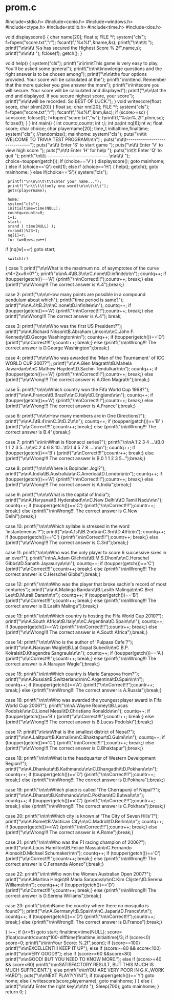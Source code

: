 # prom.c
#include<stdio.h>
#include<conio.h>
#include<windows.h>
#include<ctype.h>
#include<stdlib.h>
#include<time.h>
#include<dos.h>

void displayscore()
 {
 char name[20];
 float s;
 FILE *f;
 system("cls");
 f=fopen("score.txt","r");
 fscanf(f,"%s%f",&name,&s);
 printf("\n\n\t\t ");
 printf("\n\n\t\t %s has secured the Highest Score %.2f",name,s);
 printf("\n\n\t\t ");
 fclose(f);
 getch();
 }



void help()
 {
 system("cls");
 printf("\n\n\n\tThis game is very easy to play. You'll be asked some general");
 printf("\n\n\tknowledge questions and the right answer is to be chosen among");
 printf("\n\n\tthe four options provided. Your score will be calculated at the");
 printf("\n\n\tend. Remember that the more quicker you give answer the more");
 printf("\n\n\tscore you will secure. Your score will be calculated and displayed");
 printf("\n\n\tat the end and displayed. If you secure highest score, your score");
 printf("\n\n\twill be recorded. So BEST OF LUCK.");
 }
void writescore(float score, char plnm[20])
 {
 float sc;
 char nm[20];
 FILE *f;
 system("cls");
 f=fopen("score.txt","r");
 fscanf(f,"%s%f",&nm,&sc);
 if (score>=sc)
   { sc=score;
     fclose(f);
     f=fopen("score.txt","w");
     fprintf(f,"%s\n%.2f",plnm,sc);
     fclose(f);
   }
 }
int main()
     {
     int countq,countr;
     int r,i;
     int pa;int nq[6];int w;
     float score;
     char choice;
     char playername[20];
     time_t initialtime,finaltime;
     system("cls");
     //randomize();
     mainhome:
     system("cls");
     puts("\n\t\t WELCOME TO TRIVIA TEST PROGRAM\n\n") ;
     puts("\n\t\t-------------------------------");
     puts("\n\t\t Enter 'S' to start game       ");
     puts("\n\t\t Enter 'V' to view high score  ");
     puts("\n\t\t Enter 'H' for help            ");
     puts("\n\t\t Enter 'Q' to quit             ");
     printf("\n\t\t-------------------------------\n\n\t\t  ");
     choice=toupper(getch());
     if (choice=='V')
 {
 displayscore();
 goto mainhome;
 }
     else if (choice=='Q')
 exit(1);
     else if (choice=='H')
 {
 help();
 getch();
 goto mainhome;
 }
    else if(choice=='S'){
     system("cls");

     printf("\n\n\n\t\t\tEnter your name...");
     printf("\n\t\t\t(only one word)\n\n\t\t\t");
     gets(playername);

     home:
     system("cls");
     initialtime=time(NULL);
     countq=countr=0;
     i=1;
     start:
     srand ( time(NULL) );
     r=rand()%23+1;
     nq[i]=r;
     for (w=0;w<i;w++)
 if (nq[w]==r) goto start;

     switch(r)
  {
  case 1:
  printf("\n\nWhat is the maximum no. of asymptotes of the curve x^4+2x+6=0?");
  printf("\n\nA.4\tB.3\n\nC.none\tD.infinite\n\n");
  countq++;
  if (toupper(getch())=='A')
   {printf("\n\nCorrect!!!");countr++; break;}
  else
         {printf("\n\nWrong!!! The correct answer is A.4");break;}

  case 2:
  printf("\n\n\nHow many points are possible in a compound pendulum about which");
  printf("time period is same?");
  printf("\n\nA.4\tB.2\n\nC.none\tD.infinite\n\n");
  countq++;
  if (toupper(getch())=='A')
   {printf("\n\nCorrect!!!");countr++; break;}
  else
         printf("\n\nWrong!!! The correct answer is A.4");
  break;

  case 3:
  printf("\n\n\nWho was the first US President?");
  printf("\n\nA.Richard Nikson\tB.Abraham Linkon\n\nC.John F. Kennedy\tD.George Washington\n\n");
  countq++;
  if (toupper(getch())=='D')
   {printf("\n\nCorrect!!!");countr++; break;}
  else
         {printf("\n\nWrong!!! The correct answer is D.George Washington");break;}


  case 4:
  printf("\n\n\nWho was awarded the 'Man of the Tournament' of ICC WORLD CUP 2007?");
  printf("\n\nA.Glen Magrath\tB.Mahela Jawardan\n\nC.Mathew Hayden\tD.Sachin Tendulkar\n\n");
  countq++;
  if (toupper(getch())=='A')
   {printf("\n\nCorrect!!!");countr++; break;}
  else
         {printf("\n\nWrong!!! The correct answer is A.Glen Magrath");break;}


  case 5:
  printf("\n\n\nWhich country won the Fifa World Cup 1998?");
  printf("\n\nA.France\tB.Brazil\n\nC.Italy\tD.England\n\n");
  countq++;
  if (toupper(getch())=='A')
   {printf("\n\nCorrect!!!");countr++; break;}
  else
         {printf("\n\nWrong!!! The correct answer is A.France");break;}

  case 6:
  printf("\n\n\nHow many members are in One Directions?");
  printf("\n\nA.1\tB.4\n\nC.3\tD.2\n\n");
  countq++;
  if (toupper(getch())=='B' )
   {printf("\n\nCorrect!!!");countr++; break;}
  else
         {printf("\n\nWrong!!! The correct answer is B.4");break;}


  case 7:
  printf("\n\n\nWhat is fibonacci series?");
  printf("\n\nA.1 2 3 4 ...\tB.0 1 1 2 3 5...\n\nC.2 4 6 8 10...\tD.1 4 5 7 8 ....\n\n");
  countq++;
  if (toupper(getch())=='B')
   {printf("\n\nCorrect!!!");countr++; break;}
  else
         {printf("\n\nWrong!!! The correct answer is B.0 1 1 2 3 5...");break;}


  case 8:
  printf("\n\n\nWhere is Bopinder Jogi?");
  printf("\n\nA.India\tB.Australia\n\nC.America\tD.London\n\n");
  countq++;
  if (toupper(getch())=='A')
   {printf("\n\nCorrect!!!");countr++; break;}
  else
         {printf("\n\nWrong!!! The correct answer is A.India");break;}


  case 9:
  printf("\n\n\nWhat is the capital of India");
  printf("\n\nA.Haryana\tB.Hyderabad\n\nC.New Delhi\t\tD.Tamil Nadu\n\n");
  countq++;
  if (toupper(getch())=='C')
   {printf("\n\nCorrect!!!");countr++; break;}
  else
         {printf("\n\nWrong!!! The correct answer is C.New Delhi");break;}


  case 10:
  printf("\n\n\nWhich syllabe is stressed in the word 'instanteneous'?");
  printf("\n\nA.1st\tB.2nd\n\nC.3rd\tD.4th\n\n");
  countq++;
  if (toupper(getch())=='C')
   {printf("\n\nCorrect!!!");countr++; break;}
  else
         {printf("\n\nWrong!!! The correct answer is C.3rd");break;}


  case 11:
  printf("\n\n\nWho was the only player to score 6 successive sixes in an over?");
  printf("\n\nA.Adam Gilchrist\tB.M.S.Dhoni\n\nC.Herschel Gibbs\tD.Sanath Jayasurya\n\n");
  countq++;
  if (toupper(getch())=='C')
   {printf("\n\nCorrect!!!");countr++; break;}
  else
         {printf("\n\nWrong!!! The correct answer is C.Herschel Gibbs");break;}

  case 12:
  printf("\n\n\nWho was the player that broke sachin's record of most centuries");
  printf("\n\nA.Malinga Bandara\tB.Lasith Malinga\n\nC.Bret Lee\tD.Murali Daran\n\n");
  countq++;
  if (toupper(getch())=='B')
   {printf("\n\nCorrect!!!");countr++; break;}
  else
         {printf("\n\nWrong!!! The correct answer is B.Lasith Malinga");break;}

  case 13:
  printf("\n\n\nWhich country is hosting the Fifa World Cup 2010?");
  printf("\n\nA.South Africa\tB.Italy\n\nC.Argentina\tD.Spain\n\n");
  countq++;
  if (toupper(getch())=='A')
   {printf("\n\nCorrect!!!");countr++; break;}
  else
         {printf("\n\nWrong!!! The correct answer is A.South Africa");break;}

  case 14:
  printf("\n\n\nWho is the author of 'Pulpasa Cafe'?");
  printf("\n\nA.Narayan Wagle\tB.Lal Gopal Subedi\n\nC.B.P. Koirala\tD.Khagendra Sangraula\n\n");
  countq++;
  if (toupper(getch())=='A')
   {printf("\n\nCorrect!!!");countr++; break;}
  else
         {printf("\n\nWrong!!! The correct answer is A.Narayan Wagle");break;}

  case 15:
  printf("\n\n\nWhich country is Maria Sarapova from?");
  printf("\n\nA.Russia\tB.Switzerland\n\nC.Argentina\tD.Spain\n\n");
  countq++;
  if (toupper(getch())=='A')
   {printf("\n\nCorrect!!!");countr++; break;}
  else
         {printf("\n\nWrong!!! The correct answer is A.Russia");break;}

  case 16:
  printf("\n\n\nWho was awarded the youngest player award in Fifa World Cup 2006?");
  printf("\n\nA.Wayne Rooney\tB.Lucas Podolski\n\nC.Lionel Messi\tD.Christiano Ronaldo\n\n");
  countq++;
  if (toupper(getch())=='B')
   {printf("\n\nCorrect!!!");countr++; break;}
  else
         {printf("\n\nWrong!!! The correct answer is B.Lucas Podolski");break;}


  case 17:
  printf("\n\n\nWhat is the smallest district of Nepal?");
  printf("\n\nA.Lalitpur\tB.Karnali\n\nC.Bhaktapur\tD.Gulmi\n\n");
  countq++;
  if (toupper(getch())=='C')
   {printf("\n\nCorrect!!!");countr++; break;}
  else
         {printf("\n\nWrong!!! The correct answer is C.Bhaktapur");break;}

  case 18:
  printf("\n\n\nWhat is the headquarter of Western Development Region?");
  printf("\n\nA.Dhankuta\tB.Kathmandu\n\nC.Dhangadhi\tD.Pokhara\n\n");
  countq++;
  if (toupper(getch())=='D')
   {printf("\n\nCorrect!!!");countr++; break;}
  else
         {printf("\n\nWrong!!! The correct answer is D.Pokhara");break;}

  case 19:
  printf("\n\n\nWhich place is called 'The Cherrapunji of Nepal'?");
  printf("\n\nA.Dharan\tB.Kathmandu\n\nC.Pokhara\tD.Butwal\n\n");
  countq++;
  if (toupper(getch())=='C')
   {printf("\n\nCorrect!!!");countr++; break;}
  else
         {printf("\n\nWrong!!! The correct answer is C.Pokhara");break;}

  case 20:
  printf("\n\n\nWhich city is known at 'The City of Seven Hills'?");
  printf("\n\nA.Rome\tB.Vactican City\n\nC.Madrid\tD.Berlin\n\n");
  countq++;
  if (toupper(getch())=='A')
   {printf("\n\nCorrect!!!");countr++; break;}
  else
         {printf("\n\nWrong!!! The correct answer is A.Rome");break;}

  case 21:
  printf("\n\n\nWho was the F1 racing champion of 2006?");
  printf("\n\nA.Louis Hamilton\tB.Felipe Massa\n\nC.Fernando Alonso\tD.Michael Schumaker\n\n");
  countq++;
  if (toupper(getch())=='C')
   {printf("\n\nCorrect!!!");countr++; break;}
  else
         {printf("\n\nWrong!!! The correct answer is C.Fernanda Alonso");break;}

  case 22:
  printf("\n\n\nWho won the Women Australian Open 2007?");
  printf("\n\nA.Martina Hingis\tB.Maria Sarapova\n\nC.Kim Clijster\tD.Serena Williams\n\n");
  countq++;
  if (toupper(getch())=='D')
   {printf("\n\nCorrect!!!");countr++; break;}
  else
         {printf("\n\nWrong!!! The correct answer is D.Serena Williams");break;}

  case 23:
  printf("\n\n\nName the country where there no mosquito is found?");
  printf("\n\nA.Germany\tB.Spain\n\nC.Japan\tD.France\n\n");
  countq++;
  if (toupper(getch())=='D')
   {printf("\n\nCorrect!!!");countr++; break;}
  else
         {printf("\n\nWrong!!! The correct answer is D.France");break;}



  }
 i++;
 if (i<=5) goto start;
 finaltime=time(NULL);
 score=(float)countr/countq*100-difftime(finaltime,initialtime)/3;
 if (score<0) score=0;
 printf("\n\n\nYour Score: %.2f",score);
 if (score==100) printf("\n\nEXCELLENT!!! KEEP IT UP");
 else if (score>=80 && score<100) printf("\n\nVERY GOOD!!");
 else if (score>=60 &&score<80) printf("\n\nGOOD! BUT YOU NEED TO KNOW MORE.");
 else if (score>=40 && score<60) printf("\n\nSATISFACTORY RESULT, BUT THIS MUCH IS MUCH SUFFICIENT.");
 else printf("\n\nYOU ARE VERY POOR IN G.K.,WORK HARD");
 puts("\n\nNEXT PLAY?(Y/N)");
 if (toupper(getch())=='Y')
  goto home;
 else
  {
  writescore(score,playername);
  goto mainhome;
  }
 }
     else
 {
 printf("\n\n\t\t  Enter the right key\n\n\t\t  ");
 Sleep(700);
 goto mainhome;
 }
 return 0;
}
